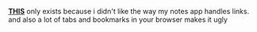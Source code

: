 **[THIS](https://kojokwakye.github.io/luke23-34/)** only exists because i didn't like the way my notes app handles links. and also a lot of tabs and bookmarks in your browser makes it ugly